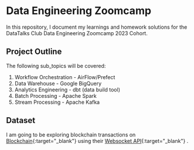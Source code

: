 # Data Engineering Zoomcamp

In this repository, I document my learnings and homework solutions for the DataTalks Club Data Engineering Zoomcamp 2023 Cohort. 

## Project Outline

The following sub_topics will be covered:

1. Workflow Orchestration - AirFlow/Prefect
2. Data Warehouse - Google BigQuery
3. Analytics Engineering - dbt (data build tool)
4. Batch Processing - Apache Spark
5. Stream Processing - Apache Kafka

## Dataset
I am going to be exploring blockchain transactions on [Blockchain](blockchain.com){:target="_blank"} using their [Websocket API](https://www.blockchain.com/explorer/api/api_websocket){:target="_blank"} .

